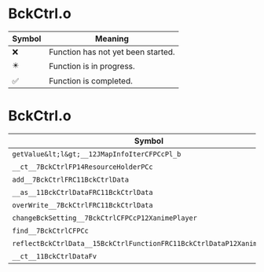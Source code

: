 # BckCtrl.o
| Symbol | Meaning 
| ------------- | ------------- 
| :x: | Function has not yet been started. 
| :eight_pointed_black_star: | Function is in progress. 
| :white_check_mark: | Function is completed. 


# BckCtrl.o
| Symbol | Decompiled? |
| ------------- | ------------- |
| `getValue&lt;l&gt;__12JMapInfoIterCFPCcPl_b` | :x: |
| `__ct__7BckCtrlFP14ResourceHolderPCc` | :x: |
| `add__7BckCtrlFRC11BckCtrlData` | :x: |
| `__as__11BckCtrlDataFRC11BckCtrlData` | :x: |
| `overWrite__7BckCtrlFRC11BckCtrlData` | :white_check_mark: |
| `changeBckSetting__7BckCtrlCFPCcP12XanimePlayer` | :white_check_mark: |
| `find__7BckCtrlCFPCc` | :x: |
| `reflectBckCtrlData__15BckCtrlFunctionFRC11BckCtrlDataP12XanimePlayer` | :x: |
| `__ct__11BckCtrlDataFv` | :white_check_mark: |
